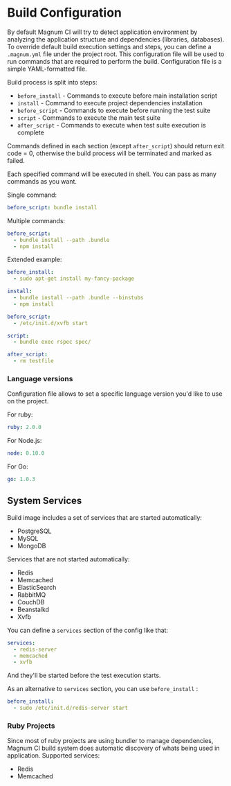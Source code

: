 # Build Configuration

By default Magnum CI will try to detect application environment by analyzing the 
application structure and dependencies (libraries, databases). To override default
build execution settings and steps, you can define a `.magnum.yml` file under the
project root. This configuration file will be used to run commands that are required
to perform the build. Configuration file is a simple YAML-formatted file.

Build process is split into steps:

- `before_install` - Commands to execute before main installation script
- `install` - Command to execute project dependencies installation
- `before_script` - Commands to execute before running the test suite
- `script` - Commands to execute the main test suite
- `after_script` - Commands to execute when test suite execution is complete

Commands defined in each section (except `after_script`) should return exit code = 0, 
otherwise the build process will be terminated and marked as failed. 

Each specified command will be executed in shell. You can pass as many commands as you want.

Single command:

```yaml
before_script: bundle install
```

Multiple commands:

```yaml
before_script:
  - bundle install --path .bundle
  - npm install
```

Extended example:

```yaml
before_install:
  - sudo apt-get install my-fancy-package

install:
  - bundle install --path .bundle --binstubs
  - npm install

before_script:
  - /etc/init.d/xvfb start

script:
  - bundle exec rspec spec/

after_script:
  - rm testfile
```

### Language versions

Configuration file allows to set a specific language version you'd like to use
on the project. 


For ruby:

```yaml
ruby: 2.0.0
```

For Node.js:

```yaml
node: 0.10.0
```

For Go:

```yaml
go: 1.0.3
```

## System Services

Build image includes a set of services that are started automatically:

- PostgreSQL
- MySQL
- MongoDB

Services that are not started automatically:

- Redis
- Memcached
- ElasticSearch
- RabbitMQ
- CouchDB
- Beanstalkd
- Xvfb

You can define a `services` section of the config like that:

```yaml
services:
  - redis-server
  - memcached
  - xvfb
```

And they'll be started before the test execution starts.

As an alternative to `services` section, you can use `before_install` :

```yaml
before_install:
  - sudo /etc/init.d/redis-server start
```

### Ruby Projects

Since most of ruby projects are using bundler to manage dependencies, Magnum CI
build system does automatic discovery of whats being used in application. Supported 
services:

- Redis
- Memcached

